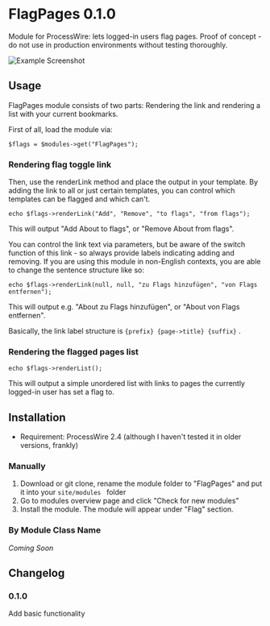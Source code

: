 FlagPages 0.1.0
=========

Module for ProcessWire: lets logged-in users flag pages.
Proof of concept - do not use in production environments without testing thoroughly.

![Example Screenshot](http://assets.marcus-herrmann.com/FlagPages/flagscreen.jpg)

## Usage

FlagPages module consists of two parts: Rendering the link and rendering a list with your current bookmarks.

First of all, load the module via:

```
$flags = $modules->get("FlagPages");
```

### Rendering flag toggle link

Then, use the renderLink method and place the output in your template. By adding the link to all or just certain templates, you can control which templates can be flagged and which can't.

```
echo $flags->renderLink("Add", "Remove", "to flags", "from flags");
```

This will output "Add About to flags", or "Remove About from flags".

You can control the link text via parameters, but be aware of the switch function of this link - so always provide labels indicating adding and removing. If you are using this module in non-English contexts, you are able to change the sentence structure like so:

```
echo $flags->renderLink(null, null, "zu Flags hinzufügen", "von Flags entfernen");
```

This will output e.g. "About zu Flags hinzufügen", or "About von Flags entfernen".


Basically, the link label structure is ` {prefix} {page->title} {suffix} ` .


### Rendering the flagged pages list

```
echo $flags->renderList();
```

This will output a simple unordered list with links to pages the currently logged-in user has set a flag to.


## Installation

* Requirement: ProcessWire 2.4 (although I haven't tested it in older versions, frankly)

### Manually

1. Download or git clone, rename the module folder to "FlagPages" and put it into your `site/modules ` folder
2. Go to modules overview page and click "Check for new modules"
3. Install the module. The module will appear under "Flag" section.

### By Module Class Name
*Coming Soon*

## Changelog

### 0.1.0
Add basic functionality